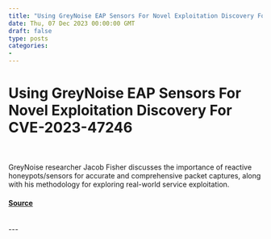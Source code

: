 ```yaml
---
title: "Using GreyNoise EAP Sensors For Novel Exploitation Discovery For CVE-2023-47246"
date: Thu, 07 Dec 2023 00:00:00 GMT
draft: false
type: posts
categories: 
- 
---
```

# Using GreyNoise EAP Sensors For Novel Exploitation Discovery For CVE-2023-47246

<br/>

<br/>
GreyNoise researcher Jacob Fisher discusses the importance of reactive honeypots/sensors for accurate and comprehensive packet captures, along with his methodology for exploring real-world service exploitation.

#### [Source](https://www.greynoise.io/blog/using-greynoise-eap-sensors-for-novel-exploitation-discovery-for-cve-2023-47246)

<br/>
---
